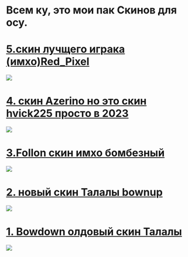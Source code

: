# Всем ку, это мои пак Скинов для осу.

# [5.скин лучщего играка (имхо)Red_Pixel](https://mega.nz/file/5gJjkboI#ZBHZujL7VAC4UgR611N5c-FYo33jlDZdaL5JvcJQiw8)
![](https://media.discordapp.net/attachments/1172322297227522070/1196285015928098856/screenshot054.jpg?ex=65b7123d&is=65a49d3d&hm=615a17debaf166b545298d72f761900f093ae5ecf895f355ea89b9f63edc4d1b&=&format=webp&width=1202&height=676)

# [4. скин Azerino но это скин hvick225 просто в 2023](https://mega.nz/file/JxBCXKjQ#656W7TqVz8gYAxW-kU2mONOV7vC3DwDKLxjkDVCE6Xs)
![](https://media.discordapp.net/attachments/1172322297227522070/1196283470129922058/screenshot051.jpg?ex=65b710cd&is=65a49bcd&hm=c85acb34bce7f8d76d182409d866d16d073d1a47dacaa11aba80eff942041a1d&=&format=webp&width=1202&height=676)

# [3.Follon скин имхо бомбезный](https://mega.nz/file/1spGSDCL#CocMmT1Y9XgR1Lp7gufbHXocrW6-7Sbt5XyMGNiyBTQ)
![](https://media.discordapp.net/attachments/1172322297227522070/1196282814040121414/screenshot050.jpg?ex=65b71030&is=65a49b30&hm=1d6aaa220b84132ea9c4e66fd42954831f9190258b7a706d455642119b9f6c1e&=&format=webp&width=1202&height=676)

# [2. новый скин Талалы bownup](https://mega.nz/file/5hogyZgK#owRtw_2WZSQ_OHTjkiH8E5nTAGf846P9BZ5EnVuhiOo)
![](https://media.discordapp.net/attachments/1172322297227522070/1196281495434830005/screenshot047.jpg?ex=65b70ef6&is=65a499f6&hm=deb7d96ebdd7e41358627d862eca750a9ace613f8d223fd0e77d33f6d9d31715&=&format=webp&width=1202&height=676)

# [1. Bowdown олдовый скин Талалы](https://mega.nz/file/494BmThD#Fpx-XCwxZebOMyG5pt0r7_S082X9bHKBlidujO0HQ6w)
![](https://media.discordapp.net/attachments/1172322297227522070/1196279345329754142/screenshot042.jpg?ex=65b70cf5&is=65a497f5&hm=f2343e175ba72441fd94c2bcd5340ae8571d81370b69d0e82574c7ec28305e96&=&format=webp&width=1202&height=676)

